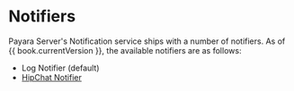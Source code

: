 # Notifiers

Payara Server's Notification service ships with a number of notifiers. As of {{ book.currentVersion }}, the available notifiers are as follows:

* Log Notifier (default)
* [HipChat Notifier](hipchat-notifier.md)